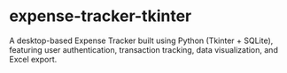 # expense-tracker-tkinter
A desktop-based Expense Tracker built using Python (Tkinter + SQLite), featuring user authentication, transaction tracking, data visualization, and Excel export.

